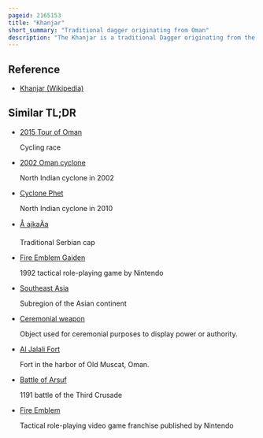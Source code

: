 ```yaml
---
pageid: 2165153
title: "Khanjar"
short_summary: "Traditional dagger originating from Oman"
description: "The Khanjar is a traditional Dagger originating from the Sultanate of oman although it has since Spread to the Rest of the middle East south Asia and the Balkans. Worn by Men for ceremonial Occasions it is a short curved Blade shaped like the Letter J and resembles a Hook. It can be made from a variety of different materials, depending on the quality of its craftsmanship. It is a popular Souvenir among Tourists and is sold throughout the Region in Souqs. A national Symbol of the Sultanate, the Khanjar is featured on Oman's national Emblem and on the Omani Rial. It is also used in Logos and commercial Imagery by oman-based Companies."
---
```


## Reference

- [Khanjar (Wikipedia)](https://en.wikipedia.org/?curid=2165153)

## Similar TL;DR

- [2015 Tour of Oman](/tldr/en/2015-tour-of-oman)

  Cycling race

- [2002 Oman cyclone](/tldr/en/2002-oman-cyclone)

  North Indian cyclone in 2002

- [Cyclone Phet](/tldr/en/cyclone-phet)

  North Indian cyclone in 2010

- [Å ajkaÄa](/tldr/en/sajkaca)

  Traditional Serbian cap

- [Fire Emblem Gaiden](/tldr/en/fire-emblem-gaiden)

  1992 tactical role-playing game by Nintendo

- [Southeast Asia](/tldr/en/southeast-asia)

  Subregion of the Asian continent

- [Ceremonial weapon](/tldr/en/ceremonial-weapon)

  Object used for ceremonial purposes to display power or authority.

- [Al Jalali Fort](/tldr/en/al-jalali-fort)

  Fort in the harbor of Old Muscat, Oman.

- [Battle of Arsuf](/tldr/en/battle-of-arsuf)

  1191 battle of the Third Crusade

- [Fire Emblem](/tldr/en/fire-emblem)

  Tactical role-playing video game franchise published by Nintendo
